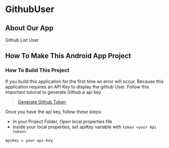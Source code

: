 

# GithubUser 

## About Our App
Github List User




## How To Make This Android App Project

### How To Build This Project

If you build this application for the first time an error will occur. Because this application requires an API Key to display the github User. Follow this important tutorial to generate Github p api key
>[Generate Github Token](https://docs.github.com/en/authentication/keeping-your-account-and-data-secure/managing-your-personal-access-tokens)

Once you have the api key, follow these steps:
* In your Project Folder, Open local.properties file
* Inside your local properties, set apiKey variable with ```token <your Api token>```
```
apiKey = your-api-key
```


